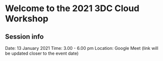 # Welcome to the 2021 3DC Cloud Workshop

## Session info

Date: 13 January 2021
Time: 3.00 - 6.00 pm
Location: Google Meet (link will be updated closer to the event date)
